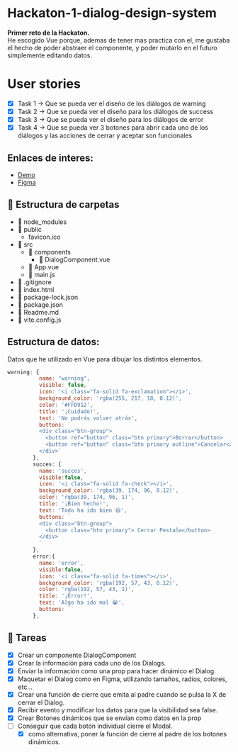 # Hackaton-1-dialog-design-system
**Primer reto de la Hackaton.**</br>
He escogido Vue porque, ademas de tener mas practica con el, me gustaba el hecho de poder abstraer el componente, y poder mutarlo en el futuro simplemente editando datos.
# User stories
- [x] Task 1 → Que se pueda ver el diseño de los diálogos de warning
- [x] Task 2 → Que se pueda ver el diseño para los diálogos de success
- [x] Task 3 → Que se pueda ver el diseño para los diálogos de error
- [x] Task 4 → Que se pueda ver 3 botones para abrir cada uno de los diálogos y las acciones de cerrar y aceptar son funcionales

## Enlaces de interes:
- [Demo](https://hackaton-1-dialog-design-system.vercel.app/)
- [Figma](https://www.figma.com/file/ETSvclvkfXzUIJjkufXRJ9?node-id=98:14530)

## 📂 Estructura de carpetas
- 📂 node_modules
- 📂 public
  - favicon.ico
- 📂 src
  - 📂 components
    - 📜 DialogComponent.vue
  - 📜 App.vue
  - 📜 main.js
- 📜 .gitignore
- 📜 index.html
- 📜 package-lock.json
- 📜 package.json
- 📜 Readme.md
- 📜 vite.config.js

## Estructura de datos:
Datos que he utilizado en Vue para dibujar los distintos elementos.
```` javascript
warning: {
          name: "warning",
          visible: false,
          icon: '<i class="fa-solid fa-exclamation"></i>',
          background_color: 'rgba(255, 217, 18, 0.12)',
          color: '#FFD912',
          title: '¡Cuidado!',
          text: 'No podrás volver atrás',
          buttons: `
          <div class="btn-group">
            <button ref="button" class="btn primary">Borrar</button>
            <button ref="button" class="btn primary outline">Cancelar</button>
          </div>`
        },
        succes: {
          name: 'succes',
          visible:false,
          icon: '<i class="fa-solid fa-check"></i>',
          background_color: 'rgba(39, 174, 96, 0.12)',
          color: 'rgba(39, 174, 96, 1)',
          title: '¡Bien hecho!',
          text: 'Todo ha ido bien 😄',
          buttons: `
          <div class="btn-group">
            <button class="btn primary"> Cerrar Pestaña</button>
          </div>
          `          
        },
        error:{
          name: 'error',
          visible:false,
          icon: '<i class="fa-solid fa-times"></i>',
          background_color: 'rgba(192, 57, 43, 0.12)',
          color: 'rgba(192, 57, 43, 1)',
          title: '¡Error!',
          text: 'Algo ha ido mal 😭',
          buttons: ``
        },        
````

## 📝 Tareas
- [x] Crear un componente DialogComponent
- [x] Crear la información para cada uno de los Dialogs.
- [x] Enviar la información como una prop para hacer dinámico el Dialog.
- [x] Maquetar el Dialog como en Figma, utilizando tamaños, radios, colores, etc...
- [x] Crear una función de cierre que emita al padre cuando se pulsa la X de cerrar el Dialog.
- [x] Recibir evento y modificar los datos para que la visibilidad sea false.
- [x] Crear Botones dinámicos que se envían como datos en la prop
- [ ] Conseguir que cada botón individual cierre el Modal.
  - [x] como alternativa, poner la función de cierre al padre de los botones dinámicos.
